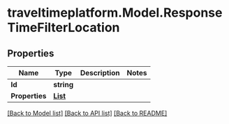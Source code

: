 # traveltimeplatform.Model.ResponseTimeFilterLocation
## Properties

Name | Type | Description | Notes
------------ | ------------- | ------------- | -------------
**Id** | **string** |  | 
**Properties** | [**List<ResponseTimeFilterProperties>**](ResponseTimeFilterProperties.md) |  | 

[[Back to Model list]](../README.md#documentation-for-models) [[Back to API list]](../README.md#documentation-for-api-endpoints) [[Back to README]](../README.md)

